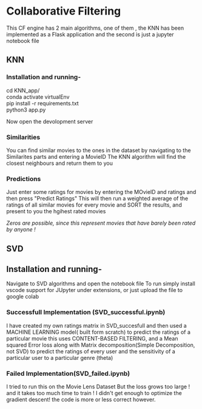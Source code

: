 # Collaborative Filtering
This CF engine has 2 main algorithms, one of them , the KNN has been implemented as a Flask application and the second is just a jupyter notebook file

## KNN
### Installation and running-

cd KNN_app/ <br />
conda activate virtualEnv<br />
pip install -r requirements.txt<br />
python3 app.py<br />

Now open the devolopment server
  
### Similarities
You can find similar movies to the ones in the dataset by navigating to the Similarites parts and entering a MovieID
The KNN algorithm will find the closest neighbours and return them to you
### Predictions
  Just enter some ratings for movies by entering the MOvieID and ratings and then press "Predict Ratings"
  This will then run a weighted average of the ratings of all similar movies for every movie and SORT the results,
  and present to you the hgihest rated movies
  
 *Zeros are possible, since this represent movies that have barely been rated by anyone !*
  
 ## SVD
## Installation and running-
  Navigate to SVD algorithms and open the notebook file
  To run simply install vscode support for JUpyter under extensions, or  just upload the file to google colab
  
### Successfull Implementation (SVD_successful.ipynb) 
  I have created my own ratings matrix in SVD_succesfull and then used a MACHINE LEARNING model( built form scratch) to predict the ratings
  of a particular movie this uses CONTENT-BASED FILTERING, and a Mean squared Error loss along with Matrix decomposition(Simple Decomposition, not SVD)
  to predict the ratings of every user and the sensitivity of a particular user to a particular genre (theta)
### Failed Implementation(SVD_failed.ipynb)
  I tried to run this on the Movie Lens Dataset But the loss grows too large ! and it takes too much time to train !
  I didn't get enough to optimize the gradient descent!
  the code is more or less correct however.
  
 
